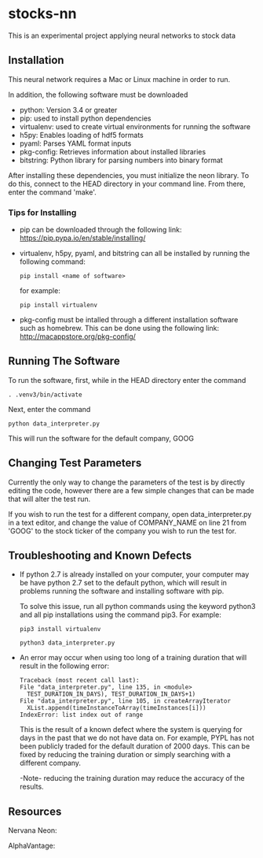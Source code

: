 # stocks-nn
This is an experimental project applying neural networks to stock data

## Installation
This neural network requires a Mac or Linux machine in order to run.

In addition, the following software must be downloaded
- python: Version 3.4 or greater
- pip: used to install python dependencies
- virtualenv: used to create virtual environments for running the software
- h5py: Enables loading of hdf5 formats
- pyaml: Parses YAML format inputs
- pkg-config: Retrieves information about installed libraries
- bitstring: Python library for parsing numbers into binary format

After installing these dependencies, you must initialize the neon library.
To do this, connect to the HEAD directory in your command line. 
From there, enter the command 'make'.

### Tips for Installing

- pip can be downloaded through the following link:
  https://pip.pypa.io/en/stable/installing/
    
    
- virtualenv, h5py, pyaml, and bitstring can all be installed by running 
  the following command:
  ```
  pip install <name of software>
  ```
  for example:
  ```
  pip install virtualenv
  ``` 
  
- pkg-config must be intalled through a different installation software
  such as homebrew. This can be done using the following link:
  http://macappstore.org/pkg-config/  
  

## Running The Software
To run the software, first, while in the HEAD directory enter the command 
```
. .venv3/bin/activate
``` 
Next, enter the command
```  
python data_interpreter.py
```  
This will run the software for the default company, GOOG

## Changing Test Parameters
Currently the only way to change the parameters of the test is by directly
editing the code, however there are a few simple changes that can be made 
that will alter the test run.

If you wish to run the test for a different company, open data\_interpreter.py 
in a text editor, and change the value of COMPANY\_NAME on line 21 from 'GOOG'
to the stock ticker of the company you wish to run the test for.

## Troubleshooting and Known Defects

- If python 2.7 is already installed on your computer, your computer may be
  have python 2.7 set to the default python, which will result in problems
  running the software and installing software with pip.
  
  To solve this issue, run all python commands using the keyword python3
  and all pip installations using the command pip3. For example:
  ```
  pip3 install virtualenv
  ```
  ```
  python3 data_interpreter.py
  ```
  
- An error may occur when using too long of a training duration that 
  will result in the following error:
  ```
  Traceback (most recent call last):
  File "data_interpreter.py", line 135, in <module>
    TEST_DURATION_IN_DAYS), TEST_DURATION_IN_DAYS+1)
  File "data_interpreter.py", line 105, in createArrayIterator
    XList.append(timeInstanceToArray(timeInstances[i]))
  IndexError: list index out of range
  ```
  This is the result of a known defect where the system is querying for
  days in the past that we do not have data on. For example, PYPL has not
  been publicly traded for the default duration of 2000 days. This can be 
  fixed by reducing the training duration or simply searching with a 
  different company.
  
     -Note- reducing the training duration may reduce the accuracy of the
            results.
  

## Resources

Nervana Neon: <link>

AlphaVantage: <link>
